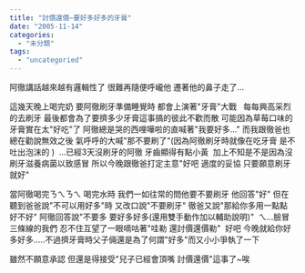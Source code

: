 ```yaml
---
title: "討價還價~要好多好多的牙膏"
date: "2005-11-14"
categories: 
  - "未分類"
tags: 
  - "uncategoried"
---
```


阿徹講話越來越有邏輯性了 很難再隨便呼巄他 遷著他的鼻子走了...

這幾天晚上喝完奶 要阿徹刷牙準備睡覺時 都會上演著"牙膏"大戰   每每興高采烈的去刷牙 最後都會為了要擠多少牙膏這事搞的彼此不歡而散 可能因為草莓口味的牙膏實在太"好吃"了 阿徹總是哭的西哩嘩啦的直喊著"我要好多..." 而我跟徹爸也總在勸說無效之後 氣呼呼的大喊"那不要刷了"(因為阿徹刷牙時就像在吃牙膏 是不吐出泡沫的 )  ...已經3天沒刷牙的阿徹 牙齒顯得有點小黃  加上不知是不是因為沒刷牙滋養病菌以致感冒 所以今晚跟徹爸打定主意"好吧 適度的妥協 只要願意刷牙就好" 

當阿徹喝完ㄋㄟㄋㄟ 喝完水時 我們一如往常的問他要不要刷牙 他回答"好" 但在聽到爸爸說"不可以用好多"時 又改口說"不要刷牙" 徹爸又說"那給你多用一點點 好不好" 阿徹回答說"不要多 要好多好多(還用雙手動作加以輔助說明)"  ㄟ...臉冒三條線的我們 忍不住互望了一眼嘀咕著"哇勒 還討價還價勒"  好吧 今晚就給你好多好多.....不過擠牙膏時父子倆還是為了何謂"好多"而又小小爭執了一下

雖然不願意承認 但還是得接受"兒子已經會頂嘴 討價還價"這事了~唉
